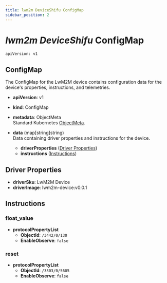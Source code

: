 ```yaml
---
title: lwm2m DeviceShifu ConfigMap
sidebar_position: 2
---
```


# ***lwm2m DeviceShifu*** ConfigMap

`apiVersion: v1`

## ConfigMap

The ConfigMap for the LwM2M device contains configuration data for the device's properties, instructions, and telemetries.

- **apiVersion**: v1
- **kind**: ConfigMap
- **metadata**: ObjectMeta  
  Standard Kubernetes [ObjectMeta](https://kubernetes.io/docs/reference/kubernetes-api/common-definitions/object-meta/).
- **data** (map[string]string)  
  Data containing driver properties and instructions for the device.
  
  - **driverProperties** ([Driver Properties](#driver-properties))
  - **instructions** ([Instructions](#instructions))

## Driver Properties

- **driverSku**: LwM2M Device
- **driverImage**: lwm2m-device:v0.0.1

## Instructions

### float_value

- **protocolPropertyList**  
  - **ObjectId**: `/3442/0/130`
  - **EnableObserve**: `false`

### reset

- **protocolPropertyList**  
  - **ObjectId**: `/3303/0/5605`
  - **EnableObserve**: `false`
